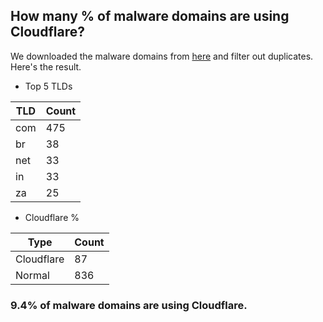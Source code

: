## How many % of malware domains are using Cloudflare?


We downloaded the malware domains from [here](https://urlhaus.abuse.ch) and filter out duplicates.
Here's the result.


[//]: # (start replacement)


- Top 5 TLDs

| TLD | Count |
| --- | --- |
| com | 475 |
| br | 38 |
| net | 33 |
| in | 33 |
| za | 25 |


- Cloudflare %

| Type | Count |
| --- | --- |
| Cloudflare | 87 |
| Normal | 836 |


### 9.4% of malware domains are using Cloudflare.